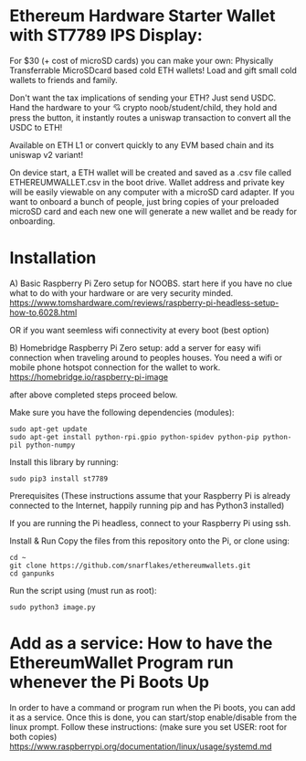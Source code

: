 # Ethereum Hardware Starter Wallet with ST7789 IPS Display:

For $30 (+ cost of microSD cards) you can make your own: Physically Transferrable MicroSDcard based cold ETH wallets! Load and gift small cold wallets to friends and family.

Don't want the tax implications of sending your ETH?  Just send USDC. 
Hand the hardware to your 💘 crypto noob/student/child, they hold and press the button, it instantly routes a uniswap transaction to convert all the USDC to ETH!

Available on ETH L1 or convert quickly to any EVM based chain and its uniswap v2 variant!

On device start, a ETH wallet will be created and saved as a .csv file called ETHEREUMWALLET.csv in the boot drive. Wallet address and private key will be easily viewable on any computer with a microSD card adapter. If you want to onboard a bunch of people, just bring copies of your preloaded microSD card and each new one will generate a new wallet and be ready for onboarding.

# Installation

A) Basic Raspberry Pi Zero setup for NOOBS.  start here if you have no clue what to do with your hardware or are very security minded.
https://www.tomshardware.com/reviews/raspberry-pi-headless-setup-how-to,6028.html

OR if you want seemless wifi connectivity at every boot (best option)

B) Homebridge Raspberry Pi Zero setup: add a server for easy wifi connection when traveling around to peoples houses. You need a wifi or mobile phone hotspot connection for the wallet to work.
https://homebridge.io/raspberry-pi-image

after above completed steps proceed below. 

Make sure you have the following dependencies (modules):

````
sudo apt-get update
sudo apt-get install python-rpi.gpio python-spidev python-pip python-pil python-numpy
````

Install this library by running:

````
sudo pip3 install st7789
````

Prerequisites
(These instructions assume that your Raspberry Pi is already connected to the Internet, happily running pip and has Python3 installed)

If you are running the Pi headless, connect to your Raspberry Pi using ssh.

Install & Run
Copy the files from this repository onto the Pi, or clone using:

```````````
cd ~
git clone https://github.com/snarflakes/ethereumwallets.git
cd ganpunks
```````````

Run the script using (must run as root):

`````````````
sudo python3 image.py
`````````````

# Add as a service: How to have the EthereumWallet Program run whenever the Pi Boots Up 

In order to have a command or program run when the Pi boots, you can add it as a service. Once this is done, you can start/stop enable/disable from the linux prompt.
Follow these instructions: (make sure you set USER: root for both copies)
https://www.raspberrypi.org/documentation/linux/usage/systemd.md
